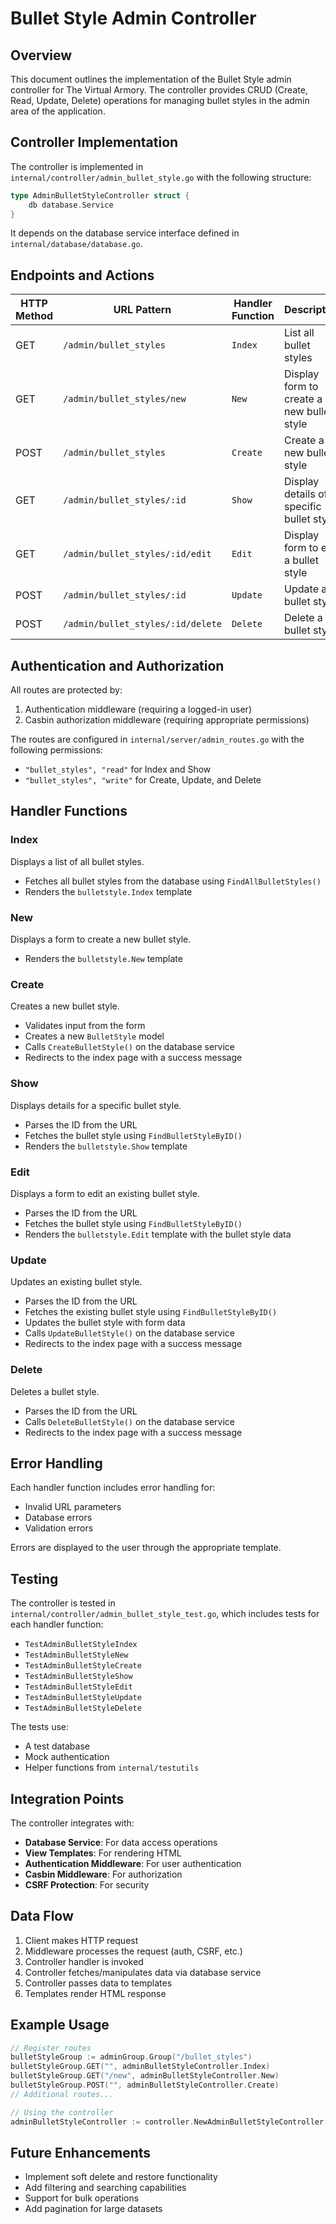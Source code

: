 # Bullet Style Admin Controller

## Overview
This document outlines the implementation of the Bullet Style admin controller for The Virtual Armory. The controller provides CRUD (Create, Read, Update, Delete) operations for managing bullet styles in the admin area of the application.

## Controller Implementation

The controller is implemented in `internal/controller/admin_bullet_style.go` with the following structure:

```go
type AdminBulletStyleController struct {
    db database.Service
}
```

It depends on the database service interface defined in `internal/database/database.go`.

## Endpoints and Actions

| HTTP Method | URL Pattern | Handler Function | Description |
|-------------|-------------|------------------|-------------|
| GET | `/admin/bullet_styles` | `Index` | List all bullet styles |
| GET | `/admin/bullet_styles/new` | `New` | Display form to create a new bullet style |
| POST | `/admin/bullet_styles` | `Create` | Create a new bullet style |
| GET | `/admin/bullet_styles/:id` | `Show` | Display details of a specific bullet style |
| GET | `/admin/bullet_styles/:id/edit` | `Edit` | Display form to edit a bullet style |
| POST | `/admin/bullet_styles/:id` | `Update` | Update a bullet style |
| POST | `/admin/bullet_styles/:id/delete` | `Delete` | Delete a bullet style |

## Authentication and Authorization

All routes are protected by:
1. Authentication middleware (requiring a logged-in user)
2. Casbin authorization middleware (requiring appropriate permissions)

The routes are configured in `internal/server/admin_routes.go` with the following permissions:
- `"bullet_styles", "read"` for Index and Show
- `"bullet_styles", "write"` for Create, Update, and Delete

## Handler Functions

### Index
Displays a list of all bullet styles.
- Fetches all bullet styles from the database using `FindAllBulletStyles()`
- Renders the `bulletstyle.Index` template

### New
Displays a form to create a new bullet style.
- Renders the `bulletstyle.New` template

### Create
Creates a new bullet style.
- Validates input from the form
- Creates a new `BulletStyle` model
- Calls `CreateBulletStyle()` on the database service
- Redirects to the index page with a success message

### Show
Displays details for a specific bullet style.
- Parses the ID from the URL
- Fetches the bullet style using `FindBulletStyleByID()`
- Renders the `bulletstyle.Show` template

### Edit
Displays a form to edit an existing bullet style.
- Parses the ID from the URL
- Fetches the bullet style using `FindBulletStyleByID()`
- Renders the `bulletstyle.Edit` template with the bullet style data

### Update
Updates an existing bullet style.
- Parses the ID from the URL
- Fetches the existing bullet style using `FindBulletStyleByID()`
- Updates the bullet style with form data
- Calls `UpdateBulletStyle()` on the database service
- Redirects to the index page with a success message

### Delete
Deletes a bullet style.
- Parses the ID from the URL
- Calls `DeleteBulletStyle()` on the database service
- Redirects to the index page with a success message

## Error Handling

Each handler function includes error handling for:
- Invalid URL parameters
- Database errors
- Validation errors

Errors are displayed to the user through the appropriate template.

## Testing

The controller is tested in `internal/controller/admin_bullet_style_test.go`, which includes tests for each handler function:

- `TestAdminBulletStyleIndex`
- `TestAdminBulletStyleNew`
- `TestAdminBulletStyleCreate`
- `TestAdminBulletStyleShow`
- `TestAdminBulletStyleEdit`
- `TestAdminBulletStyleUpdate`
- `TestAdminBulletStyleDelete`

The tests use:
- A test database
- Mock authentication
- Helper functions from `internal/testutils`

## Integration Points

The controller integrates with:
- **Database Service**: For data access operations
- **View Templates**: For rendering HTML
- **Authentication Middleware**: For user authentication
- **Casbin Middleware**: For authorization
- **CSRF Protection**: For security

## Data Flow

1. Client makes HTTP request
2. Middleware processes the request (auth, CSRF, etc.)
3. Controller handler is invoked
4. Controller fetches/manipulates data via database service
5. Controller passes data to templates
6. Templates render HTML response

## Example Usage

```go
// Register routes
bulletStyleGroup := adminGroup.Group("/bullet_styles")
bulletStyleGroup.GET("", adminBulletStyleController.Index)
bulletStyleGroup.GET("/new", adminBulletStyleController.New)
bulletStyleGroup.POST("", adminBulletStyleController.Create)
// Additional routes...

// Using the controller
adminBulletStyleController := controller.NewAdminBulletStyleController(service)
```

## Future Enhancements

- Implement soft delete and restore functionality
- Add filtering and searching capabilities
- Support for bulk operations
- Add pagination for large datasets 